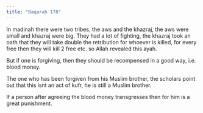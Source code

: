 ```yaml
---
title: "Baqarah 178"
---
```

In madinah there were two tribes, the aws and the khazraj, the aws were small and khazraj were big. They had a lot of fighting, the khazraj took an oath that they will take double the retribution for whoever is killed, for every free then they will kill 2 free etc. so Allah revealed this ayah.

But if one is forgiving, then they should be recompensed in a good way, i.e. blood money.

The one who has been forgiven from his Muslim brother, the scholars point out that this isnt an act of kufr, he is still a Muslim brother.

If a person after agreeing the blood money transgresses then for him is a great punishment.